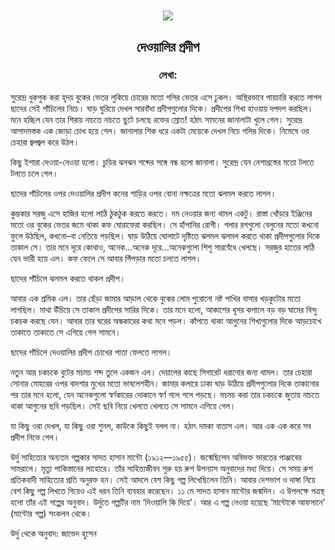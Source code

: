<div align=center> <img align=center src='../images/prothomalo/দেওয়ালির-প্রদীপ@লেখা:.jpg' width=500px >

<h2 align=center>দেওয়ালির প্রদীপ</h4><h3 align=center>লেখা:</h3>
</div>

সুরেন্দ্র ধুকপুক করা হৃদয় বুকের ভেতর লুকিয়ে চোরের মতো গলির ভেতর এসে ঢুকল। অস্থিরভাবে পায়চারি করতে লাগল ছাদের সেই পাঁচিলের নিচে। ঘাড় ঘুরিয়ে দেখল সারবাঁধা প্রদীপগুলোর দিকে। প্রদীপের শিখা হাওয়ায় দপদপ করছিল। মনে হচ্ছিল যেন তার শিরায় নাচতে নাচতে ছুটে চলছে রক্তের স্রোত! হঠাৎ সামনের জানালাটা খুলে গেল। সুরেন্দ্র আপাদমস্তক এক জোড়া চোখ হয়ে গেল। জানালার শিক ধরে একটা মেয়েকে দেখল নিচে গলির দিকে। নিমেষে ওর চেহারা জ্বলজ্বল করে উঠল।

কিছু ইশারা দেওয়া-নেওয়া হলো। চুড়ির ঝনঝন শব্দের সঙ্গে বন্ধ হলো জানালা। সুরেন্দ্র যেন নেশাগ্রস্তের মতো টলতে টলতে চলে গেল।

ছাদের পাঁচিলের ওপর দেওয়ালির প্রদীপ কনের শাড়ির ওপর বোনা নক্ষত্রের মতো ঝলমল করতে লাগল।

কুম্ভকার সরজু এসে হাজির হলো লাঠি ঠুকঠুক করতে করতে। দম নেওয়ার জন্য থামল একটু। রাস্তা খোঁড়ার ইঞ্জিনের মতো ওর বুকের ভেতর জমে থাকা কফ ঘোরাফেরা করছিল। সে হাঁপানির রোগী। গলার রগগুলো বেলুনের মতো কখনো ফুলে উঠছিল, কখনো–বা নেতিয়ে পড়ছিল। ঘাড় উঠিয়ে ঘোলাটে দৃষ্টিতে ঝলমল ঝলমল করতে থাকা প্রদীপগুলোর দিকে তাকাল সে। তার মনে দূরে কোথাও, অনেক...অনেক দূরে…অনেকগুলো শিশু সারবেঁধে খেলছে। সরজুর হাতের লাঠি যেন ভারী হয়ে এল। কফ ফেলে সে আবার পিঁপড়ার মতো চলতে লাগল।

ছাদের পাঁচিলে ঝলমল করতে থাকল প্রদীপ।

আবার এক শ্রমিক এল। তার ছেঁড়া জামার আড়াল থেকে বুকের লোম পুরোনো নষ্ট পাখির বাসার খড়কুটোর মতো লাগছিল। মাথা উঁচিয়ে সে তাকাল প্রদীপের সারির দিকে। তার মনে হলো, আকাশের ধূসর কপালে বড় বড় ঘামের বিন্দু চকচক করছে যেন। আবার তার ঘরের অন্ধকারের কথা মনে পড়ল। কাঁপতে থাকা আগুনের শিখাগুলোর দিকে আড়চোখে তাকাতে তাকাতে সে এগিয়ে গেল সামনে।

ছাদের পাঁচিলে দেওয়ালির প্রদীপ চোখের পাতা ফেলতে লাগল।

নতুন আর চকচকে বুটের মচমচ শব্দ তুলে একজন এল। দেয়ালের কাছে সিগারেট ধরানোর জন্য থামল। তার চেহারা সোনার মোহরের ওপর বাদশার মুখের মতো ভাবলেশহীন। জামার কলারে ঢাকা ঘাড় উঠিয়ে প্রদীপগুলোর দিকে তাকানোর পর তার মনে হলো, যেন অনেকগুলো স্বর্ণকারের দোকানে স্বর্ণ গলে গলে পড়ছে। মচমচ করা তার চকচকে জুতায় নাচতে থাকা আগুনের ছবি পড়ছিল। সেই ছবি নিয়ে খেলতে খেলতে সে সামনে এগিয়ে গেল।

যা কিছু ওরা দেখল, যা কিছু ওরা শুনল, কাউকে কিছুই বলল না। হঠাৎ দমকা বাতাস এল। আর এক এক করে সব প্রদীপ নিভে গেল।

উর্দু সাহিত্যের অন্যতম গল্পকার সাদত হাসান মান্টো (১৯১২—১৯৫৫)। জন্মেছিলেন অবিভক্ত ভারতের পাঞ্জাবের সামরালে। মৃত্যু পাকিস্তানের লাহোরে। তাঁর সাহিত্যজীবন শুরু হয় রুশ উপন্যাস অনুবাদের মধ্য দিয়ে। সে সময় রুশ প্রতিকবাদী সাহিত্যের প্রতি অনুরক্ত হন। সেই আদলে বেশ কিছু গল্প লিখেছিলেন তিনি। আবার দেশভাগ ও দাঙ্গা নিয়ে বেশ কিছু গল্প লিখতে গিয়েও এই ধরন তিনি ব্যবহার করেছেন। ১১ মে সাদত হাসান মান্টোর জন্মদিন। এ উপলক্ষে পত্রস্থ হলো তাঁর এই গল্পের অনুবাদ। উর্দুতে গল্পটির নাম ‘দিওয়ালি কি দিয়ে’। আর এ গল্প নেওয়া হয়েছে ‘মান্টোকে আফসানে’ (মান্টোর গল্প) সংকলন থেকে।

উর্দু থেকে অনুবাদ: জাভেদ হুসেন


